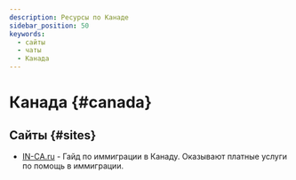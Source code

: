 ```yaml
---
description: Ресурсы по Канаде
sidebar_position: 50
keywords:
  - сайты
  - чаты
  - Канада
---
```


# Канада {#canada}

## Сайты {#sites}

- [IN-CA.ru](https://in-ca.ru/immigraciya-v-kanadu/) - Гайд по иммиграции в Канаду. Оказывают платные услуги по помощь в иммиграции.

